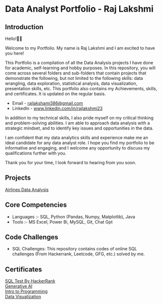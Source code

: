 <h1>Data Analyst Portfolio - Raj Lakshmi</h1>
<h2>Introduction</h2>

Hello!👋🏼

Welcome to my Portfolio. My name is Raj Lakshmi and I am excited to have you here!

This Portfolio is a compilation of all the  Data Analysis projects I have done for academic, self-learning and hobby purposes. In this repository, you will come across several folders and sub-folders that contain projects that demonstrate the following, but not limited to the following skills:  data wrangling, data exploration, statistical analysis, data visualization, presentation skills, etc.
This portfolio also contains my Achievements, skills, and certificates. It is updated on the regular basis.

- Email -  rajlakshami386@gmail.com
- LinkedIn - www.linkedin.com/in/rajlakshmi23

In addition to my technical skills, I also pride myself on my critical thinking and problem-solving abilities. I am able to approach data analysis with a strategic mindset, and to identify key issues and opportunities in the data.

I am confident that my data analytics skills and experience make me an ideal candidate for any data analyst role. I hope you find my portfolio to be informative and engaging, and I welcome any opportunity to discuss my qualifications further with you.

Thank you for your time, I look forward to hearing from you soon.

<h2>Projects</h2>

[Airlines Data Analysis](https://github.com/Rajlakshmi231/Airlines-Data-Analysis-)


<h2>Core Competencies</h2> 

- Languages :- SQL, Python (Pandas, Numpy, Matplotlib), Java
- Tools :- MS Excel, Power Bi, MySQL, Git, Chat Gpt

<h2>Code Challenges</h2>

- SQL Challenges: This repository contains codes of online SQL challenges (From Hackerrank, Leetcode, GFG, etc.) solved by me.

<h2>Certificates</h2> 

[SQL Test By HackerRank](https://www.hackerrank.com/certificates/edb287deb32e)</br>
[Generative AI](https://www.coursera.org/account/accomplishments/certificate/ZJB8M744T3EC)</br>
[Intro to Programming](https://github.com/Rajlakshmi231/Portfolio/blob/aca7b038349eadfbfc298e955cd8c1025042d002/Certificates/Raj%20Lakshmi%20-%20Intro%20to%20Programming.png)</br>
[Data Visualization](https://github.com/Rajlakshmi231/Portfolio/blob/aca7b038349eadfbfc298e955cd8c1025042d002/Certificates/Raj%20Lakshmi%20-%20Data%20Visualization.png)





